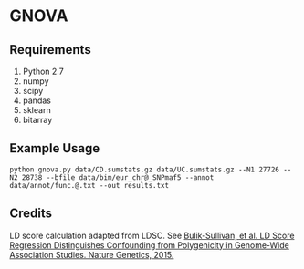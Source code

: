 # GNOVA

## Requirements
1. Python 2.7
2. numpy
3. scipy
4. pandas
5. sklearn
6. bitarray

## Example Usage

```
python gnova.py data/CD.sumstats.gz data/UC.sumstats.gz --N1 27726 --N2 28738 --bfile data/bim/eur_chr@_SNPmaf5 --annot data/annot/func.@.txt --out results.txt
```

## Credits
LD score calculation adapted from LDSC. See
[Bulik-Sullivan, et al. LD Score Regression Distinguishes Confounding from Polygenicity in Genome-Wide Association Studies.
Nature Genetics, 2015.](http://www.nature.com/ng/journal/vaop/ncurrent/full/ng.3211.html)
